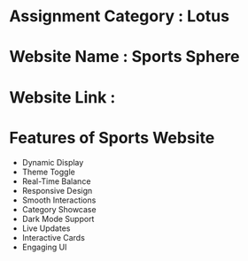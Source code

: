 # Assignment Category : Lotus
# Website Name : Sports Sphere
# Website Link : 
# Features of Sports Website

- Dynamic Display
- Theme Toggle
- Real-Time Balance
- Responsive Design
- Smooth Interactions
- Category Showcase
- Dark Mode Support
- Live Updates
- Interactive Cards
- Engaging UI